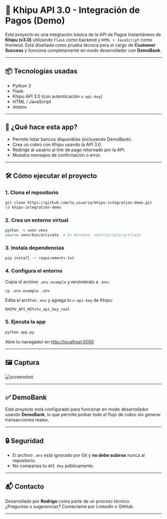 # 💸 Khipu API 3.0 - Integración de Pagos (Demo)

Este proyecto es una integración básica de la API de Pagos Instantáneos de **Khipu (v3.0)** utilizando `Flask` como backend y `HTML + JavaScript` como frontend. Está diseñada como prueba técnica para el cargo de **Customer Success** y funciona completamente en modo desarrollador con **DemoBank**.

---

## 📦 Tecnologías usadas

- Python 3
- Flask
- Khipu API 3.0 (con autenticación `x-api-key`)
- HTML / JavaScript
- dotenv

---

## 🚀 ¿Qué hace esta app?

- Permite listar bancos disponibles (incluyendo DemoBank).
- Crea un cobro con Khipu usando la API 3.0.
- Redirige al usuario al link de pago retornado por la API.
- Muestra mensajes de confirmación o error.

---

## 🛠️ Cómo ejecutar el proyecto

### 1. Clona el repositorio

```bash
git clone https://github.com/tu_usuario/khipu-integration-demo.git
cd khipu-integration-demo
```

### 2. Crea un entorno virtual

```bash
python -m venv venv
source venv/bin/activate  # En Windows: venv\Scripts\activate
```

### 3. Instala dependencias

```bash
pip install -r requirements.txt
```

### 4. Configura el entorno

Copia el archivo `.env.example` y renómbralo a `.env`:

```bash
cp .env.example .env
```

Edita el archivo `.env` y agrega tu `x-api-key` de Khipu:

```
KHIPU_API_KEY=tu_api_key_real
```

### 5. Ejecuta la app

```bash
python app.py
```

Abre tu navegador en [http://localhost:5000](http://localhost:5000)

---

## 🖼️ Captura

![screenshot](https://user-images.githubusercontent.com/tu_usuario/demo.png)

---

## ✅ DemoBank

Este proyecto está configurado para funcionar en modo desarrollador usando **DemoBank**, lo que permite probar todo el flujo de cobro sin generar transacciones reales.

---

## 🔒 Seguridad

- El archivo `.env` está ignorado por Git y **no debe subirse** nunca al repositorio.
- No compartas tu `API Key` públicamente.

---

## 📬 Contacto

Desarrollado por **Rodrigo** como parte de un proceso técnico.  
¿Preguntas o sugerencias? Contáctame por LinkedIn o GitHub.

---

